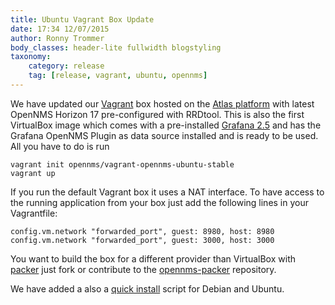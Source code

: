 ```yaml
---
title: Ubuntu Vagrant Box Update
date: 17:34 12/07/2015
author: Ronny Trommer
body_classes: header-lite fullwidth blogstyling
taxonomy:
    category: release
    tag: [release, vagrant, ubuntu, opennms]
---
```


We have updated our [Vagrant](https://www.vagrantup.com/) box hosted on the [Atlas platform](https://atlas.hashicorp.com/opennms/boxes/vagrant-opennms-ubuntu-stable) with latest OpenNMS Horizon 17 pre-configured with RRDtool.
This is also the first VirtualBox image which comes with a pre-installed [Grafana 2.5](http://grafana.org/) and has the Grafana OpenNMS Plugin as data source installed and is ready to be used.
All you have to do is run

```
vagrant init opennms/vagrant-opennms-ubuntu-stable
vagrant up
```

If you run the default Vagrant box it uses a NAT interface.
To have access to the running application from your box just add the following lines in your Vagrantfile:

```
config.vm.network "forwarded_port", guest: 8980, host: 8980
config.vm.network "forwarded_port", guest: 3000, host: 3000
```

You want to build the box for a different provider than VirtualBox with [packer](https://packer.io/) just fork or contribute to the [opennms-packer](https://github.com/opennms-forge/packer-opennms) repository.

We have added a also a [quick install](https://github.com/opennms-forge/opennms-install/blob/master/bootstrap-debian.sh) script for Debian and Ubuntu.
